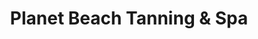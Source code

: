 ---
title: "Planet Beach Tanning & Spa"
url: /pinellas-park/planet-beach-tanning-and-spa/
shop: beauty
---